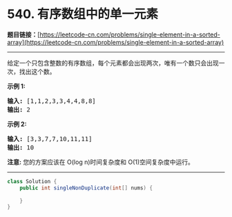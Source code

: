 # 540. 有序数组中的单一元素

**题目链接：**[https://leetcode-cn.com/problems/single-element-in-a-sorted-array](https://leetcode-cn.com/problems/single-element-in-a-sorted-array)

---

<div class="content__1Y2H">
 <div class="notranslate">
  <p>给定一个只包含整数的有序数组，每个元素都会出现两次，唯有一个数只会出现一次，找出这个数。</p> 
  <p><strong>示例 1:</strong></p> 
  <pre class="language-text"><strong>输入:</strong> [1,1,2,3,3,4,4,8,8]
<strong>输出:</strong> 2
</pre> 
  <p><strong>示例 2:</strong></p> 
  <pre class="language-text"><strong>输入:</strong> [3,3,7,7,10,11,11]
<strong>输出:</strong> 10
</pre> 
  <p><strong>注意:</strong> 您的方案应该在 O(log n)时间复杂度和 O(1)空间复杂度中运行。</p> 
 </div>
</div>

---

```java
class Solution {
    public int singleNonDuplicate(int[] nums) {
        
    }
}
```